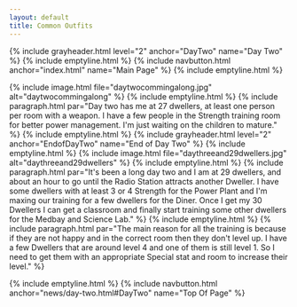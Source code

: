```yaml
---
layout: default
title: Common Outfits
---
```

{% include grayheader.html level="2" anchor="DayTwo" name="Day Two" %}
{% include emptyline.html %}
{% include navbutton.html anchor="index.html" name="Main Page" %}
{% include emptyline.html %}

{% include image.html file="daytwocommingalong.jpg" alt="daytwocommingalong" %}
{% include emptyline.html %}
{% include paragraph.html par="Day two has me at 27 dwellers, at least one person per room with a weapon. I have a few people in the Strength training room for better power management. I'm just waiting on the children to mature." %}
{% include emptyline.html %}
{% include grayheader.html level="2" anchor="EndofDayTwo" name="End of Day Two" %}
{% include emptyline.html %}
{% include image.html file="daythreeand29dwellers.jpg" alt="daythreeand29dwellers" %}
{% include emptyline.html %}
{% include paragraph.html par="It's been a long day two and I am at 29 dwellers, and about an hour to go until the Radio Station attracts another Dweller. I have some dwellers with at least 3 or 4 Strength for the Power Plant and I'm maxing our training for a few dwellers for the Diner. Once I get my 30 Dwellers I can get a classroom and finally start training some other dwellers for the Medbay and Science Lab." %}
{% include emptyline.html %}
{% include paragraph.html par="The main reason for all the training is because if they are not happy and in the correct room then they don't level up. I have a few Dwellers that are around level 4 and one of them is still level 1. So I need to get them with an appropriate Special stat and room to increase their level." %}

{% include emptyline.html %}
{% include navbutton.html anchor="news/day-two.html#DayTwo" name="Top Of Page" %}
